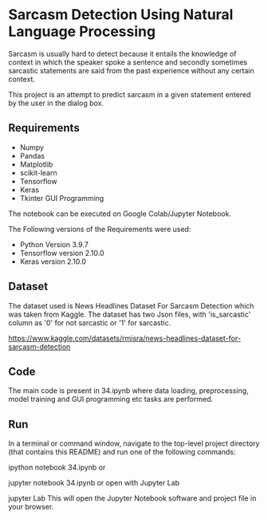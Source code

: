 
# Sarcasm Detection Using Natural Language Processing

Sarcasm is usually hard to detect because it entails the knowledge of context in which the speaker spoke a sentence and secondly sometimes sarcastic statements are said from the past experience without any certain context.

This project is an attempt to predict sarcasm in a given statement entered by the user in the dialog box.


## Requirements
- Numpy
- Pandas
- Matplotlib
- scikit-learn
- Tensorflow
- Keras
- Tkinter GUI Programming

The notebook can be executed on Google Colab/Jupyter Notebook.

The Following versions of the Requirements were used:

- Python Version 3.9.7
- Tensorflow version 2.10.0
- Keras version 2.10.0

## Dataset

The dataset used is News Headlines Dataset For Sarcasm Detection which was taken from Kaggle. The dataset has two Json files, with 'is_sarcastic' column as '0' for not sarcastic or '1' for sarcastic. 

https://www.kaggle.com/datasets/rmisra/news-headlines-dataset-for-sarcasm-detection

## Code

The main code is present in 34.ipynb where data loading, preprocessing, model training and GUI programming etc tasks are performed.

## Run

In a terminal or command window, navigate to the top-level project directory (that contains this README) and run one of the following commands:

ipython notebook 34.ipynb
or

jupyter notebook 34.ipynb
or open with Jupyter Lab

jupyter Lab
This will open the Jupyter Notebook software and project file in your browser.

